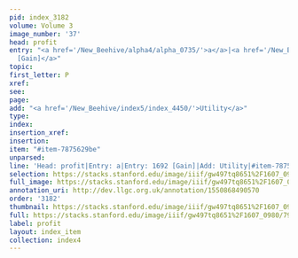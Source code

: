 ```yaml
---
pid: index_3182
volume: Volume 3
image_number: '37'
head: profit
entry: "<a href='/New_Beehive/alpha4/alpha_0735/'>a</a>|<a href='/New_Beehive/toc_vol2/toc2_333/'>1692
  [Gain]</a>"
topic: 
first_letter: P
xref: 
see: 
page: 
add: "<a href='/New_Beehive/index5/index_4450/'>Utility</a>"
type: 
index: 
insertion_xref: 
insertion: 
item: "#item-7875629be"
unparsed: 
line: 'Head: profit|Entry: a|Entry: 1692 [Gain]|Add: Utility|#item-7875629be'
selection: https://stacks.stanford.edu/image/iiif/gw497tq8651%2F1607_0980/799,2247,483,129/full/0/default.jpg
full_image: https://stacks.stanford.edu/image/iiif/gw497tq8651%2F1607_0980/full/full/0/default.jpg
annotation_uri: http://dev.llgc.org.uk/annotation/1550868490570
order: '3182'
thumbnail: https://stacks.stanford.edu/image/iiif/gw497tq8651%2F1607_0980/799,2247,483,129/150,/0/default.jpg
full: https://stacks.stanford.edu/image/iiif/gw497tq8651%2F1607_0980/799,2247,483,129/full/0/default.jpg
label: profit
layout: index_item
collection: index4
---
```

